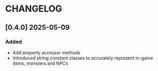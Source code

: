 ﻿# CHANGELOG

## [0.4.0] 2025-05-09

### Added

- Add property accessor methods
- Introduced string constant classes to accurately represent in-game items, monsters and NPCs
